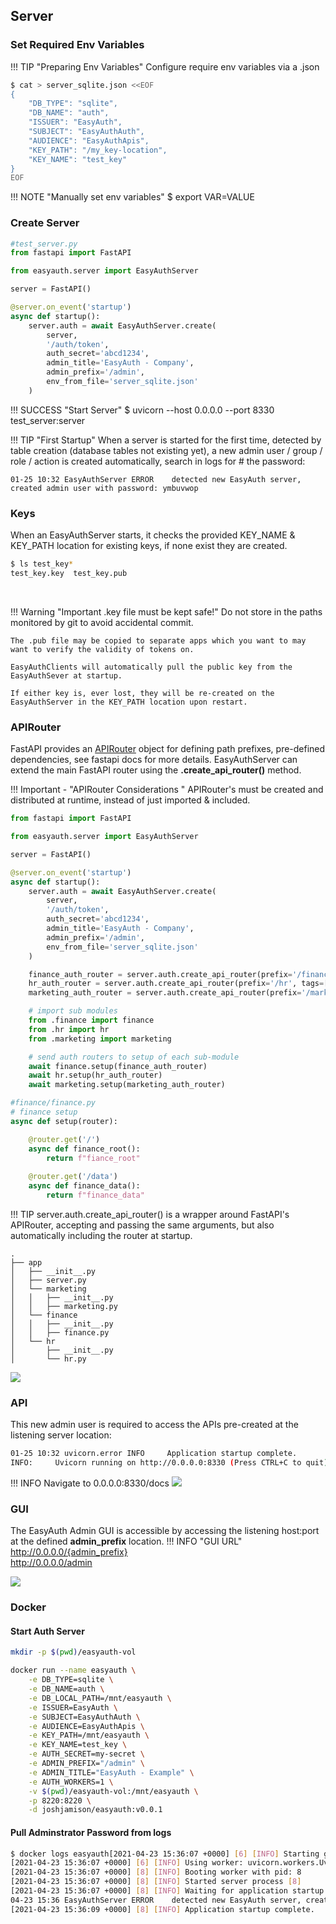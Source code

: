 ## Server

### Set Required Env Variables
!!! TIP "Preparing Env Variables"
    Configure require env variables via a .json
```bash
$ cat > server_sqlite.json <<EOF
{
    "DB_TYPE": "sqlite",
    "DB_NAME": "auth",
    "ISSUER": "EasyAuth",
    "SUBJECT": "EasyAuthAuth",
    "AUDIENCE": "EasyAuthApis",
    "KEY_PATH": "/my_key-location",
    "KEY_NAME": "test_key"
}
EOF
```
!!! NOTE "Manually set env variables"
    $ export VAR=VALUE


### Create Server 
```python
#test_server.py
from fastapi import FastAPI

from easyauth.server import EasyAuthServer

server = FastAPI()

@server.on_event('startup')
async def startup():
    server.auth = await EasyAuthServer.create(
        server, 
        '/auth/token',
        auth_secret='abcd1234',
        admin_title='EasyAuth - Company',
        admin_prefix='/admin',
        env_from_file='server_sqlite.json'
    )

``` 
!!! SUCCESS "Start Server"
    $ uvicorn --host 0.0.0.0 --port 8330 test_server:server

!!! TIP "First Startup"
    When a server is started for the first time, detected by table creation (database tables not existing yet), a new admin user / group / role / action is created automatically, search in logs for # the password:

```
01-25 10:32 EasyAuthServer ERROR    detected new EasyAuth server, created admin user with password: ymbuvwop
```

### Keys
When an EasyAuthServer starts, it checks the provided KEY_NAME  & KEY_PATH location for existing keys, if none exist they are created.
<br>

```bash 
$ ls test_key*
test_key.key  test_key.pub
```
<br>

!!! Warning "Important .key file must be kept safe!"
    Do not store in the paths monitored by git to avoid accidental commit.

    The .pub file may be copied to separate apps which you want to may want to verify the validity of tokens on. 

    EasyAuthClients will automatically pull the public key from the EasyAuthSever at startup.

    If either key is, ever lost, they will be re-created on the EasyAuthServer in the KEY_PATH location upon restart. 

### APIRouter
FastAPI provides an [APIRouter](https://fastapi.tiangolo.com/tutorial/bigger-applications/?h=apirouter#apirouter) object for defining path prefixes, pre-defined dependencies, see fastapi docs for more details. EasyAuthServer can extend the main FastAPI router using the <b>.create_api_router()</b> method. 

!!! Important - "APIRouter Considerations "
    APIRouter's must be created and distributed at runtime, instead of just imported & included.

```python
from fastapi import FastAPI

from easyauth.server import EasyAuthServer

server = FastAPI()

@server.on_event('startup')
async def startup():
    server.auth = await EasyAuthServer.create(
        server, 
        '/auth/token',
        auth_secret='abcd1234',
        admin_title='EasyAuth - Company',
        admin_prefix='/admin',
        env_from_file='server_sqlite.json'
    )

    finance_auth_router = server.auth.create_api_router(prefix='/finance', tags=['finance'])
    hr_auth_router = server.auth.create_api_router(prefix='/hr', tags=['hr'])
    marketing_auth_router = server.auth.create_api_router(prefix='/marketing', tags=['marketing'])

    # import sub modules
    from .finance import finance
    from .hr import hr
    from .marketing import marketing

    # send auth routers to setup of each sub-module
    await finance.setup(finance_auth_router)
    await hr.setup(hr_auth_router)
    await marketing.setup(marketing_auth_router)
```

```python
#finance/finance.py
# finance setup
async def setup(router):

    @router.get('/')
    async def finance_root():
        return f"fiance_root"
    
    @router.get('/data')
    async def finance_data():
        return f"finance_data"

```
!!! TIP
    server.auth.create_api_router() is a wrapper around FastAPI's APIRouter, accepting and passing the same arguments, but also automatically including the router at startup.

```
.
├── app
│   ├── __init__.py
│   ├── server.py
│   └── marketing
│   │   ├── __init__.py
│   │   ├── marketing.py
│   └── finance
│   │   ├── __init__.py
│   │   ├── finance.py
│   └── hr
│       ├── __init__.py
│       └── hr.py
```

![](images/easyauthclient-apirouter.png)

### API

This new admin user is required to access the APIs pre-created at
the listening server location:
```bash
01-25 10:32 uvicorn.error INFO     Application startup complete.
INFO:     Uvicorn running on http://0.0.0.0:8330 (Press CTRL+C to quit)
```
!!! INFO
    Navigate to 0.0.0.0:8330/docs
![](images/api/api.png)

### GUI
The EasyAuth Admin GUI is accessible by accessing the listening host:port at the defined <b>admin_prefix</b> location.
!!! INFO "GUI URL"
    http://0.0.0.0/{admin_prefix} <br>
    http://0.0.0.0/admin

![](images/admin_gui.png)

### Docker 

#### Start Auth Server

```bash
mkdir -p $(pwd)/easyauth-vol

docker run --name easyauth \
    -e DB_TYPE=sqlite \
    -e DB_NAME=auth \
    -e DB_LOCAL_PATH=/mnt/easyauth \
    -e ISSUER=EasyAuth \
    -e SUBJECT=EasyAuthAuth \
    -e AUDIENCE=EasyAuthApis \
    -e KEY_PATH=/mnt/easyauth \
    -e KEY_NAME=test_key \
    -e AUTH_SECRET=my-secret \
    -e ADMIN_PREFIX="/admin" \
    -e ADMIN_TITLE="EasyAuth - Example" \
    -e AUTH_WORKERS=1 \
    -v $(pwd)/easyauth-vol:/mnt/easyauth \
    -p 8220:8220 \
    -d joshjamison/easyauth:v0.0.1
```

#### Pull Adminstrator Password from logs

```bash
$ docker logs easyauth[2021-04-23 15:36:07 +0000] [6] [INFO] Starting gunicorn 20.1.0[2021-04-23 15:36:07 +0000] [6] [INFO] Listening at: http://0.0.0.0:8220 (6)
[2021-04-23 15:36:07 +0000] [6] [INFO] Using worker: uvicorn.workers.UvicornWorker
[2021-04-23 15:36:07 +0000] [8] [INFO] Booting worker with pid: 8
[2021-04-23 15:36:07 +0000] [8] [INFO] Started server process [8]
[2021-04-23 15:36:07 +0000] [8] [INFO] Waiting for application startup.
04-23 15:36 EasyAuthServer ERROR    detected new EasyAuth server, created admin user with password: cwmykhzj
[2021-04-23 15:36:09 +0000] [8] [INFO] Application startup complete.
```
